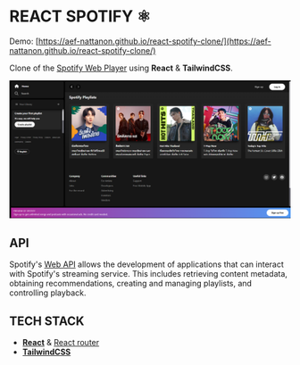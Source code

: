 # REACT SPOTIFY ⚛️
Demo: [https://aef-nattanon.github.io/react-spotify-clone/](https://aef-nattanon.github.io/react-spotify-clone/)

Clone of the [Spotify Web Player](https://open.spotify.com/) using **React** & **TailwindCSS**.

![](./design/screenshots/home.png)

## API

Spotify's [Web API](https://developer.spotify.com/documentation/web-api) allows the development of applications that can interact with Spotify's streaming service. This includes retrieving content metadata, obtaining recommendations, creating and managing playlists, and controlling playback.

## TECH STACK

- [**React**](https://react.dev/) & [React router](https://reactrouter.com/en/main)
- [**TailwindCSS**](https://tailwindcss.com/)

